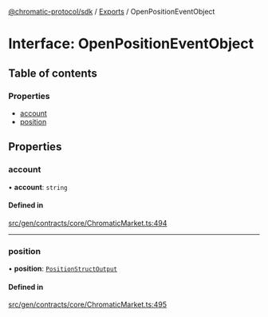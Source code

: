 [@chromatic-protocol/sdk](../README.md) / [Exports](../modules.md) / OpenPositionEventObject

# Interface: OpenPositionEventObject

## Table of contents

### Properties

- [account](OpenPositionEventObject.md#account)
- [position](OpenPositionEventObject.md#position)

## Properties

### account

• **account**: `string`

#### Defined in

[src/gen/contracts/core/ChromaticMarket.ts:494](https://github.com/chromatic-protocol/sdk/blob/27c8c90/src/gen/contracts/core/ChromaticMarket.ts#L494)

___

### position

• **position**: [`PositionStructOutput`](../modules.md#positionstructoutput)

#### Defined in

[src/gen/contracts/core/ChromaticMarket.ts:495](https://github.com/chromatic-protocol/sdk/blob/27c8c90/src/gen/contracts/core/ChromaticMarket.ts#L495)
